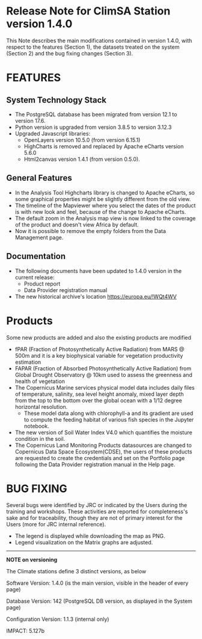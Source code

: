 # Release Note for ClimSA Station version 1.4.0

This Note describes the main modifications contained in version 1.4.0, with respect to the features (Section 1), the datasets treated on the system (Section 2) and the bug fixing changes (Section 3).

# FEATURES

## System Technology Stack

- The PostgreSQL database has been migrated from version 12.1 to version 17.6.
- Python version is upgraded from version 3.8.5 to version 3.12.3
- Upgraded Javascript libraries:
  - OpenLayers version 10.5.0 (from version 6.15.1)
  - HighCharts is removed and replaced by Apache eCharts version 5.6.0
  - Html2canvas version 1.4.1 (from version 0.5.0).

## General Features

- In the Analysis Tool Highcharts library is changed to Apache eCharts, so some graphical properties might be slightly different from the old view.
- The timeline of the Mapviewer where you select the dates of the product is with new look and feel, because of the change to Apache eCharts.
- The default zoom in the Analysis map view is now linked to the coverage of the product and doesn't view Africa by default.
- Now it is possible to remove the empty folders from the Data Management page.

## Documentation

- The following documents have been updated to 1.4.0 version in the current release:
  - Product report
  - Data Provider registration manual
- The new historical archive's location <https://europa.eu/!WQt4WV>

# Products

Some new products are added and also the existing products are modified

- fPAR (Fraction of Photosynthetically Active Radiation) from MARS @ 500m and it is a key biophysical variable for vegetation productivity estimation
- FAPAR (Fraction of Absorbed Photosynthetically Active Radiation) from Global Drought Observatory @ 10km used to assess the greenness and health of vegetation
- The Copernicus Marine services physical model data includes daily files of temperature, salinity, sea level height anomaly, mixed layer depth from the top to the bottom over the global ocean with a 1/12 degree horizontal resolution.
  - These model data along with chlorophyll-a and its gradient are used to compute the feeding habitat of various fish species in the Jupyter notebook.
- The new version of Soil Water Index V4.0 which quantifies the moisture condition in the soil.
- The Copernicus Land Monitoring Products datasources are changed to Copernicus Data Space Ecosystem(CDSE), the users of these products are requested to create the credentials and set on the Portfolio page following the Data Provider registration manual in the Help page.

# BUG FIXING

Several bugs were identified by JRC or indicated by the Users during the training and workshops. These activities are reported for completeness's sake and for traceability, though they are not of primary interest for the Users (more for JRC internal reference).

- The legend is displayed while downloading the map as PNG.
- Legend visualization on the Matrix graphs are adjusted.
 

___

**NOTE on versioning**

The Climate stations define 3 distinct versions, as below

Software Version: 1.4.0 (is the main version, visible in the header of every page)

Database Version: 142 (PostgreSQL DB version, as displayed in the System page)

Configuration Version: 1.1.3 (internal only)

IMPACT: 5.127b